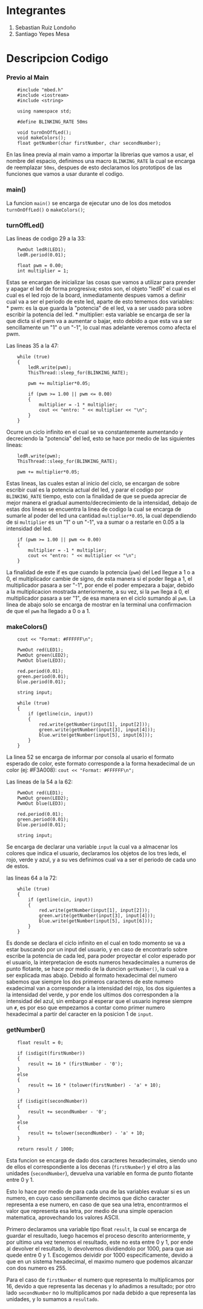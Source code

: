 # Integrantes
1. Sebastian Ruiz Londoño
1. Santiago Yepes Mesa

# Descripcion Codigo
### Previo al Main
```
    #include "mbed.h"
    #include <iostream>
    #include <string>

    using namespace std;

    #define BLINKING_RATE 50ms

    void turnOnOffLed();
    void makeColors();
    float getNumber(char firstNumber, char secondNumber); 
```
En las linea previa al main vamo a importar la librerias que vamos a usar, el nombre del espacio, definimos una macro `BLINKING_RATE` la cual se encarga de reemplazar `50ms`, despues de esto declaramos los prototipos de las funciones que vamos a usar durante el codigo.


### main()
La funcion `main()` se encarga de ejecutar uno de los dos metodos `turnOnOffLed()` o `makeColors()`;

### turnOffLed()
Las lineas de codigo 29 a la 33:

    
```
    PwmOut ledR(LED1);
    ledR.period(0.01);

    float pwm = 0.00;
    int multiplier = 1;
```
   
Estas se encargan de inicializar las cosas que vamos a utilizar para prender y apagar el led de forma progresiva; estos son, el objeto "ledR" el cual es el cual es el led rojo de la board, inmediatamente despues vamos a definir cual va a ser el periodo de este led, aparte de esto tememos dos variables:
    * pwm: es la que guarda la "potencia" de el led, va a ser usado para sobre escribir la potencia del led.
    * multiplier: esta variable se encarga de ser la que dicta si el pwm va a aumentar o bajar, esto debido a que esta va a ser sencillamente un "1" o un "-1", lo cual mas adelante veremos como afecta el pwm.
    
Las lineas 35 a la 47:
   
```
    while (true)
    {
        ledR.write(pwm);
        ThisThread::sleep_for(BLINKING_RATE);

        pwm += multiplier*0.05;

        if (pwm >= 1.00 || pwm <= 0.00)
        {
            multiplier = -1 * multiplier;
            cout << "entro: " << multiplier << "\n";
        }
    }
```
Ocurre un ciclo infinito en el cual se va constantemente aumentando y decreciendo la "potencia" del led, esto se hace por medio de las siguientes lineas:
       
```
    ledR.write(pwm);
    ThisThread::sleep_for(BLINKING_RATE);

    pwm += multiplier*0.05;
```
    
Estas lineas, las cuales estan al inicio del ciclo, se encargan de sobre escribir cual es la potencia actual del led, y parar el codigo por `BLINKING_RATE` tiempo, esto con la finalidad de que se pueda apreciar de mejor manera el gradual aumento/decrecimiento de la intensidad, debajo de estas dos lineas se encuentra la linea de codigo la cual se encarga de sumarle al poder del led una cantidad `multiplier*0.05`, la cual dependiendo de si `multiplier` es un "1" o un "-1", va a sumar o a restarle en 0.05 a la intensidad del led.


```
    if (pwm >= 1.00 || pwm <= 0.00)
    {
        multiplier = -1 * multiplier;
        cout << "entro: " << multiplier << "\n";
    }        
```
        
La finalidad de este if es que cuando la potencia (`pwm`) del Led llegue a 1 o a 0, el multiplicador cambie de signo, de esta manera si el poder llega a 1, el multiplicador pasara a ser "-1", por ende el poder empezara a bajar, debido a la multiplicacion mostrada anteriormente, a su vez, si la `pwm` llega a 0, el multiplicador pasara a ser "1", de esa manera en el ciclo sumando al `pwm`. La linea de abajo solo se encarga de mostrar en la terminal una confirmacion de que el `pwm` ha llegado a 0 o a 1.



### makeColors()

```
    cout << "Format: #FFFFFF\n";

    PwmOut red(LED1);
    PwmOut green(LED2);
    PwmOut blue(LED3);

    red.period(0.01);
    green.period(0.01);
    blue.period(0.01);

    string input;

    while (true)
    {
        if (getline(cin, input))    
        {
            red.write(getNumber(input[1], input[2]));
            green.write(getNumber(input[3], input[4]));
            blue.write(getNumber(input[5], input[6]));
        }
    }
```

La linea 52 se encarga de informar por consola al usario el formato esperado de color, este formato corresponde a la forma hexadecimal de un color (ej: #F3A008):
    ```cout << "Format: #FFFFFF\n";```

Las lineas de la 54 a la 62:
   
```
    PwmOut red(LED1);
    PwmOut green(LED2);
    PwmOut blue(LED3);

    red.period(0.01);
    green.period(0.01);
    blue.period(0.01);

    string input;
```
   
Se encarga de declarar una variable `input` la cual va a almacenar los colores que indica el usuario, declaramos los objetos de los tres leds, el rojo, verde y azul, y a su ves definimos cual va a ser el periodo de cada uno de estos.

las lineas 64 a la 72:
```
    while (true)
    {
        if (getline(cin, input))    
        {
            red.write(getNumber(input[1], input[2]));
            green.write(getNumber(input[3], input[4]));
            blue.write(getNumber(input[5], input[6]));
        }
    }
```
   
Es donde se declara el ciclo infinito en el cual en todo momento se va a estar buscando por un input del usuario, y en caso de encontrarlo sobre escribe la potencia de cada led, para poder proyectar el color esperado por el usuario, la interpretacion de esots numeros hexadecimales a numeros de punto flotante, se hace por medio de la duncion `getNumber()`, la cual va a ser explicada mas abajo. Debido al formato hexadecimal del numero sabemos que siempre los dos primeros caracteres de este numero exadecimal van a corresponder a la intensidad del rojo, los dos siguientes a la intensidad del verde, y por ende los ultimos dos corresponden a la intensidad del azul, sin embargo al esperar que el usuario ingrese siempre un `#`, es por eso que empezamos a contar como primer numero hexadecimal a partir del caracter en la posicion 1 de `input`.



### getNumber()

```
    float result = 0;

    if (isdigit(firstNumber))
    {
        result += 16 * (firstNumber - '0');
    }
    else
    {
        result += 16 * (tolower(firstNumber) - 'a' + 10);
    }

    if (isdigit(secondNumber))
    {
        result += secondNumber - '0';
    }
    else
    {
        result += tolower(secondNumber) - 'a' + 10;
    }

    return result / 1000;
```

Esta funcion se encarga de dado dos caracteres hexadecimales, siendo uno de ellos el correspondiente a los decenas (`firstNumber`) y el otro a las unidades (`secondNumber`), devuelva una variable en forma de punto flotante entre 0 y 1. 

Esto lo hace por medio de para cada una de las variables evaluar si es un numero, en cuyo caso sencillamente decimos que dicho caracter representa a ese numero, en caso de que sea una letra, encontrarmos el valor que representa esa letra, por medio de una simple operacion matematica, aprovechando los valores ASCII.

Primero declaramos una variable tipo float `result`, la cual se encarga de guardar el resultado, luego hacemos el proceso descrito anteriormente, y por ultimo una vez tenemos el resultado, este no esta entre 0 y 1, por ende al devolver el resultado, lo devolvemos dividiendolo por 1000, para que asi quede entre 0 y 1. Escogemos deividir por 1000 especificamente, devido a que en un sistema hexadecimal, el maximo numero que podemos alcanzar con dos numero es 255.

Para el caso de `firstNumber` el numero que representa lo multiplicamos por 16, devido a que representa las decenas y lo añadimos a resultado; por otro lado `secondNumber` no lo multiplicamos por nada debido a que representa las unidades, y lo sumamos a `resultado`.
